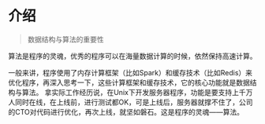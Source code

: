 # 介绍

> 数据结构与算法的重要性



算法是程序的灵魂，优秀的程序可以在海量数据计算的时候，依然保持高速计算。

一般来讲，程序使用了内存计算框架（比如Spark）和缓存技术（比如Redis）来优化程序，再深入思考一下，这些计算框架和缓存技术，它的核心功能就是数据结构与算法。 拿实际工作经历说，在Unix下开发服务器程序，功能是要支持上千万人同时在线，在上线前，进行测试都OK，可是上线后，服务器就撑不住了，公司的CTO对代码进行优化，再次上线，就坚如磐石。这是程序的灵魂——算法。



